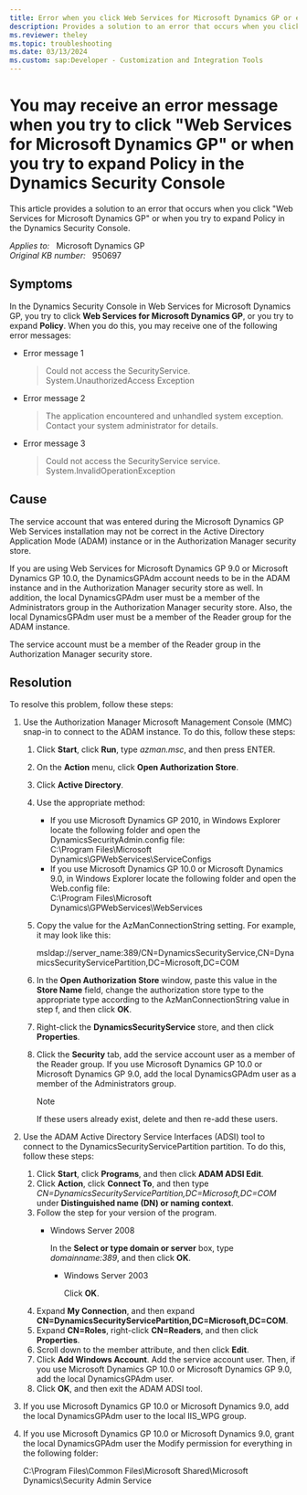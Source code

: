 ```yaml
---
title: Error when you click Web Services for Microsoft Dynamics GP or expand Policy in the Dynamics Security Console
description: Provides a solution to an error that occurs when you click "Web Services for Microsoft Dynamics GP" or when you try to expand Policy in the Dynamics Security Console.
ms.reviewer: theley
ms.topic: troubleshooting
ms.date: 03/13/2024
ms.custom: sap:Developer - Customization and Integration Tools
---
```

# You may receive an error message when you try to click "Web Services for Microsoft Dynamics GP" or when you try to expand Policy in the Dynamics Security Console

This article provides a solution to an error that occurs when you click "Web Services for Microsoft Dynamics GP" or when you try to expand Policy in the Dynamics Security Console.

_Applies to:_ &nbsp; Microsoft Dynamics GP  
_Original KB number:_ &nbsp; 950697

## Symptoms

In the Dynamics Security Console in Web Services for Microsoft Dynamics GP, you try to click **Web Services for Microsoft Dynamics GP**, or you try to expand **Policy**. When you do this, you may receive one of the following error messages:

- Error message 1

    > Could not access the SecurityService. System.UnauthorizedAccess Exception

- Error message 2

    > The application encountered and unhandled system exception. Contact your system administrator for details.

- Error message 3

    > Could not access the SecurityService service. System.InvalidOperationException

## Cause

The service account that was entered during the Microsoft Dynamics GP Web Services installation may not be correct in the Active Directory Application Mode (ADAM) instance or in the Authorization Manager security store.

If you are using Web Services for Microsoft Dynamics GP 9.0 or Microsoft Dynamics GP 10.0, the DynamicsGPAdm account needs to be in the ADAM instance and in the Authorization Manager security store as well. In addition, the local DynamicsGPAdm user must be a member of the Administrators group in the Authorization Manager security store. Also, the local DynamicsGPAdm user must be a member of the Reader group for the ADAM instance.

The service account must be a member of the Reader group in the Authorization Manager security store.

## Resolution

To resolve this problem, follow these steps:

1. Use the Authorization Manager Microsoft Management Console (MMC) snap-in to connect to the ADAM instance. To do this, follow these steps:
    1. Click **Start**, click **Run**, type *azman.msc*, and then press ENTER.
    2. On the **Action** menu, click **Open Authorization Store**.
    3. Click **Active Directory**.
    4. Use the appropriate method:
        - If you use Microsoft Dynamics GP 2010, in Windows Explorer locate the following folder and open the DynamicsSecurityAdmin.config file:  
            C:\\Program Files\\Microsoft Dynamics\\GPWebServices\\ServiceConfigs
        - If you use Microsoft Dynamics GP 10.0 or Microsoft Dynamics 9.0, in Windows Explorer locate the following folder and open the Web.config file:  
            C:\\Program Files\\Microsoft Dynamics\\GPWebServices\\WebServices

    5. Copy the value for the AzManConnectionString setting. For example, it may look like this:

        msldap://server_name:389/CN=DynamicsSecurityService,CN=DynamicsSecurityServicePartition,DC=Microsoft,DC=COM

    6. In the **Open Authorization Store** window, paste this value in the **Store Name** field, change the authorization store type to the appropriate type according to the AzManConnectionString value in step f, and then click **OK**.

    7. Right-click the **DynamicsSecurityService** store, and then click **Properties**.

    8. Click the **Security** tab, add the service account user as a member of the Reader group. If you use Microsoft Dynamics GP 10.0 or Microsoft Dynamics GP 9.0, add the local DynamicsGPAdm user as a member of the Administrators group.

        > [!NOTE]
        > If these users already exist, delete and then re-add these users.

2. Use the ADAM Active Directory Service Interfaces (ADSI) tool to connect to the DynamicsSecurityServicePartition partition. To do this, follow these steps:

    1. Click **Start**, click **Programs**, and then click **ADAM ADSI Edit**.
    2. Click **Action**, click **Connect To**, and then type *CN=DynamicsSecurityServicePartition,DC=Microsoft,DC=COM* under **Distinguished name (DN) or naming context**.
    3. Follow the step for your version of the program.
        - Windows Server 2008

            In the **Select or type domain or server** box, type *domainname:389*, and then click **OK**.
          - Windows Server 2003

            Click **OK**.
    4. Expand **My Connection**, and then expand **CN=DynamicsSecurityServicePartition,DC=Microsoft,DC=COM**.
    5. Expand **CN=Roles**, right-click **CN=Readers**, and then click **Properties**.
    6. Scroll down to the member attribute, and then click **Edit**.
    7. Click **Add Windows Account**. Add the service account user. Then, if you use Microsoft Dynamics GP 10.0 or Microsoft Dynamics GP 9.0, add the local DynamicsGPAdm user.
    8. Click **OK**, and then exit the ADAM ADSI tool.

3. If you use Microsoft Dynamics GP 10.0 or Microsoft Dynamics 9.0, add the local DynamicsGPAdm user to the local IIS_WPG group.

4. If you use Microsoft Dynamics GP 10.0 or Microsoft Dynamics 9.0, grant the local DynamicsGPAdm user the Modify permission for everything in the following folder:

    C:\\Program Files\\Common Files\\Microsoft Shared\\Microsoft Dynamics\\Security Admin Service
